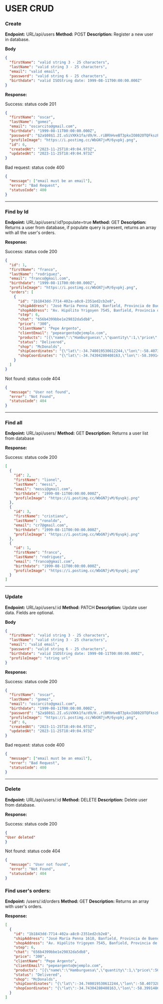# USER CRUD

### Create

**Endpoint:** URL/api/users
**Method:** POST
**Description:** Register a new user in database.

**Body**

```json
{
  "firstName": "valid string 3 - 25 characters",
  "lastName": "valid string 3 - 25 characters",
  "email": "valid email",
  "password": "valid string 6 - 25 characters",
  "birthdate": "valid ISOString date: 1999-08-11T00:00:00.000Z"
}
```

**Response:**

Success: status code 201

```json
{
  "firstName": "oscar",
  "lastName": "gomez",
  "email": "oscarcito@gmail.com",
  "birthdate": "1999-08-11T00:00:00.000Z",
  "password": "$2a$08$1.2I.uSiVXKk1fa/d9/H..riBRhHveBT3pkxIO802OTQFkszPWdQS",
  "profileImage": "https://i.postimg.cc/WbGN7jvM/6yvpkj.png",
  "id": 6,
  "createdAt": "2023-11-25T18:49:04.973Z",
  "updatedAt": "2023-11-25T18:49:04.973Z"
}
```

Bad request: status code 400

```json
{
  "message": ["email must be an email"],
  "error": "Bad Request",
  "statusCode": 400
}
```

---

### Find by Id

**Endpoint:** URL/api/users/:id?populate=true
**Method:** GET
**Description:** Returns a user from database, if populate query is present, returns an array with all the user's orders.

**Response:**

Success: status code 200

```json
{
  "id": 1,
  "firstName": "franco",
  "lastName": "rodriguez",
  "email": "franco@gmail.com",
  "birthdate": "1999-08-11T00:00:00.000Z",
  "profileImage": "https://i.postimg.cc/WbGN7jvM/6yvpkj.png",
  "orders": [
    {
      "id": "1b1843dd-7714-402a-a8c0-2351ed2cb2e8",
      "shipAddress": "José María Penna 1610, Banfield, Provincia de Buenos Aires, Argentina",
      "shopAddress": "Av. Hipólito Yrigoyen 7545, Banfield, Provincia de Buenos Aires, Argentina",
      "step": 6,
      "chat": "656b4399bbe1e29832da5db8",
      "price": "300",
      "clientName": "Pepe Argento",
      "clientEmail": "pepeargento@ejemplo.com",
      "products": "[{\"name\":\"Hamburguesa\",\"quantity\":1,\"price\":500},{\"name\":\"Papas\",\"quantity\":1,\"price\":500}]",
      "status": "Delivered",
      "shop": "McDonalds",
      "shipCoordinates": "{\"lat\":-34.740019530612244,\"lon\":-58.407328346938776}",
      "shopCoordinates": "{\"lat\":-34.74304280408163,\"lon\":-58.39914865714286}"
    }
  ]
}
```

Not found: status code 404

```json
{
  "message": "User not found",
  "error": "Not Found",
  "statusCode": 404
}
```

---

### Find all

**Endpoint:** URL/api/users/
**Method:** GET
**Description:** Returns a user list from database

**Response:**

Success: status code 200

```json
[
  {
    "id": 2,
    "firstName": "lionel",
    "lastName": "messi",
    "email": "messi@gmail.com",
    "birthdate": "1999-08-11T00:00:00.000Z",
    "profileImage": "https://i.postimg.cc/WbGN7jvM/6yvpkj.png"
  },
  {
    "id": 3,
    "firstName": "cristiano",
    "lastName": "ronaldo",
    "email": "cr7@gmail.com",
    "birthdate": "1999-08-11T00:00:00.000Z",
    "profileImage": "https://i.postimg.cc/WbGN7jvM/6yvpkj.png"
  },
  {
    "id": 1,
    "firstName": "franco",
    "lastName": "rodriguez",
    "email": "franco@gmail.com",
    "birthdate": "1999-08-11T00:00:00.000Z",
    "profileImage": "https://i.postimg.cc/WbGN7jvM/6yvpkj.png"
  }
]
```

---

### Update

**Endpoint:** URL/api/users/:id
**Method:** PATCH
**Description:** Update user data. Fields are optional.

**Body**

```json
{
  "firstName": "valid string 3 - 25 characters",
  "lastName": "valid string 3 - 25 characters",
  "email": "valid email",
  "password": "valid string 6 - 25 characters",
  "birthdate": "valid ISOString date: 1999-08-11T00:00:00.000Z",
  "profileImage": "string url"
}
```

**Response:**

Success: status code 200

```json
{
  "firstName": "oscar",
  "lastName": "gomez",
  "email": "oscarcito@gmail.com",
  "birthdate": "1999-08-11T00:00:00.000Z",
  "password": "$2a$08$1.2I.uSiVXKk1fa/d9/H..riBRhHveBT3pkxIO802OTQFkszPWdQS",
  "profileImage": "https://i.postimg.cc/WbGN7jvM/6yvpkj.png",
  "id": 6,
  "createdAt": "2023-11-25T18:49:04.973Z",
  "updatedAt": "2023-11-25T18:49:04.973Z"
}
```

Bad request: status code 400

```json
{
  "message": ["email must be an email"],
  "error": "Bad Request",
  "statusCode": 400
}
```

---

### Delete

**Endpoint:** URL/api/users/:id
**Method:** DELETE
**Description:** Delete user from database.

**Response:**

Success: status code 200

```json
{
"User deleted"
}
```

Not found: status code 404

```json
{
  "message": "User not found",
  "error": "Not Found",
  "statusCode": 404
}
```

### Find user's orders:

**Endpoint:** /users/:id/orders
**Method:** GET
**Description:** Returns an array with user's orders.

**Response:**

```json
[
  {
    "id": "1b1843dd-7714-402a-a8c0-2351ed2cb2e8",
    "shipAddress": "José María Penna 1610, Banfield, Provincia de Buenos Aires, Argentina",
    "shopAddress": "Av. Hipólito Yrigoyen 7545, Banfield, Provincia de Buenos Aires, Argentina",
    "step": 6,
    "chat": "656b4399bbe1e29832da5db8",
    "price": "300",
    "clientName": "Pepe Argento",
    "clientEmail": "pepeargento@ejemplo.com",
    "products": "[{\"name\":\"Hamburguesa\",\"quantity\":1,\"price\":500},{\"name\":\"Papas\",\"quantity\":1,\"price\":500}]",
    "status": "Delivered",
    "shop": "McDonalds",
    "shipCoordinates": "{\"lat\":-34.740019530612244,\"lon\":-58.407328346938776}",
    "shopCoordinates": "{\"lat\":-34.74304280408163,\"lon\":-58.39914865714286}"
  }
]
```
